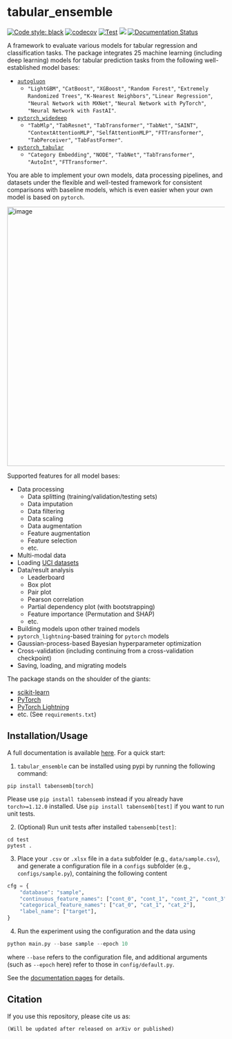 # tabular_ensemble
[![Code style: black](https://img.shields.io/badge/code%20style-black-000000.svg)](https://github.com/psf/black)
[![codecov](https://codecov.io/gh/LuoXueling/tabular_ensemble/graph/badge.svg?token=APnN7LFtv9)](https://codecov.io/gh/LuoXueling/tabular_ensemble)
[![Test](https://github.com/LuoXueling/tabular_ensemble/actions/workflows/python-package.yml/badge.svg)](https://github.com/LuoXueling/tabular_ensemble/actions/workflows/python-package.yml)
[![](https://img.shields.io/badge/Python-3.8%20%7C%203.9%20%7C%203.10-blue)](https://github.com/LuoXueling/tabular_ensemble)
[![Documentation Status](https://readthedocs.org/projects/tabular-ensemble/badge/?version=latest)](https://tabular-ensemble.readthedocs.io/en/latest/?badge=latest)

A framework to evaluate various models for tabular regression and classification tasks. The package integrates 25 machine learning (including deep learning) models for tabular prediction 
tasks from the following well-established model bases:

* [`autogluon`](https://github.com/autogluon/autogluon)
  * `"LightGBM"`, `"CatBoost"`, `"XGBoost"`, `"Random Forest"`, `"Extremely Randomized Trees"`, `"K-Nearest Neighbors"`, `"Linear Regression"`, `"Neural Network with MXNet"`, `"Neural Network with PyTorch"`, `"Neural Network with FastAI"`.
* [`pytorch_widedeep`](https://github.com/jrzaurin/pytorch-widedeep)
  * `"TabMlp"`, `"TabResnet"`, `"TabTransformer"`, `"TabNet"`, `"SAINT"`, `"ContextAttentionMLP"`, `"SelfAttentionMLP"`, `"FTTransformer"`, `"TabPerceiver"`, `"TabFastFormer"`.
* [`pytorch_tabular`](https://github.com/manujosephv/pytorch_tabular)
  * `"Category Embedding"`, `"NODE"`, `"TabNet"`, `"TabTransformer"`, `"AutoInt"`, `"FTTransformer"`.

You are able to implement your own models, data processing pipelines, and datasets under the flexible and 
well-tested framework for consistent comparisons with baseline models, which is even easier when your own model is 
based on `pytorch`. 

<img width="600" alt="image" src="https://github.com/user-attachments/assets/0fe47266-ae58-4e6b-bcf6-1108ebd762bc">

Supported features for all model bases:

* Data processing
  * Data splitting (training/validation/testing sets)
  * Data imputation
  * Data filtering
  * Data scaling
  * Data augmentation
  * Feature augmentation
  * Feature selection
  * etc.
* Multi-modal data
* Loading [UCI datasets](https://archive.ics.uci.edu/datasets)
* Data/result analysis
  * Leaderboard
  * Box plot
  * Pair plot
  * Pearson correlation
  * Partial dependency plot (with bootstrapping)
  * Feature importance (Permutation and SHAP)
  * etc.
* Building models upon other trained models
* `pytorch_lightning`-based training for `pytorch` models
* Gaussian-process-based Bayesian hyperparameter optimization
* Cross-validation (including continuing from a cross-validation checkpoint)
* Saving, loading, and migrating models

The package stands on the shoulder of the giants:

* [scikit-learn](https://scikit-learn.org/)
* [PyTorch](https://pytorch.org/)
* [PyTorch Lightning](https://lightning.ai/)
* etc. (See `requirements.txt`)


## Installation/Usage

A full documentation is available [here](https://tabular-ensemble.readthedocs.io/en/latest/index.html). For a quick start:

1. `tabular_ensemble` can be installed using pypi by running the following command:

```shell
pip install tabensemb[torch]
```

Please use `pip install tabensemb` instead if you already have `torch>=1.12.0` installed. Use `pip install tabensemb[test]` if you want to run unit tests. 

2. (Optional) Run unit tests after installed `tabensemb[test]`:

```shell
cd test
pytest .
```

3. Place your `.csv` or `.xlsx` file in a `data` subfolder (e.g., `data/sample.csv`), and generate a configuration file in a `configs` subfolder (e.g., `configs/sample.py`), containing the following content
```python
cfg = {
    "database": "sample",
    "continuous_feature_names": ["cont_0", "cont_1", "cont_2", "cont_3", "cont_4"],
    "categorical_feature_names": ["cat_0", "cat_1", "cat_2"],
    "label_name": ["target"],
}
```

4. Run the experiment using the configuration and the data using
```python
python main.py --base sample --epoch 10
```
where `--base` refers to the configuration file, and additional arguments (such as `--epoch` here) refer to those in `config/default.py`.

See the [documentation pages](https://tabular-ensemble.readthedocs.io/en/latest/index.html) for details.

## Citation

If you use this repository, please cite us as:

```text
(Will be updated after released on arXiv or published)
```
